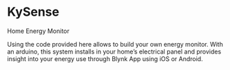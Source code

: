 # KySense
Home Energy Monitor

Using the code provided here allows to build your own energy monitor. With an arduino, this system installs in your home’s electrical panel and provides insight into your energy use through Blynk App using iOS or Android.
